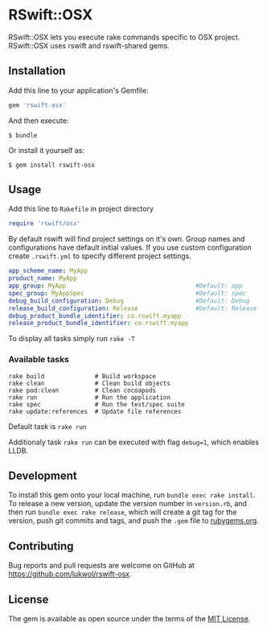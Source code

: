 # RSwift::OSX

RSwift::OSX lets you execute rake commands specific to OSX project.
RSwift::OSX uses rswift and rswift-shared gems.

## Installation

Add this line to your application's Gemfile:

```ruby
gem 'rswift-osx'
```

And then execute:

    $ bundle

Or install it yourself as:

    $ gem install rswift-osx

## Usage

Add this line to `Rakefile` in project directory

```ruby
require 'rswift/osx'
```

By default rswift will find project settings on it's own.
Group names and configurations have default initial values.
If you use custom configuration create `.rswift.yml` to specify different project settings.

```yml
app_scheme_name: MyApp
product_name: MyApp
app_group: MyApp                                    #Default: app
spec_group: MyAppSpec                               #Default: spec
debug_build_configuration: Debug                    #Default: Debug
release_build_configuration: Release                #Default: Release
debug_product_bundle_identifier: co.rswift.myapp
release_product_bundle_identifier: co.rswift.myapp
```

To display all tasks simply run `rake -T`

### Available tasks

```
rake build              # Build workspace
rake clean              # Clean build objects
rake pod:clean          # Clean cocoapods
rake run                # Run the application
rake spec               # Run the test/spec suite
rake update:references  # Update file references
```

Default task is `rake run`

Additionaly task `rake run` can be executed with flag `debug=1`, which enables LLDB.

## Development

To install this gem onto your local machine, run `bundle exec rake install`. To release a new version, update the version number in `version.rb`, and then run `bundle exec rake release`, which will create a git tag for the version, push git commits and tags, and push the `.gem` file to [rubygems.org](https://rubygems.org).

## Contributing

Bug reports and pull requests are welcome on GitHub at https://github.com/lukwol/rswift-osx.


## License

The gem is available as open source under the terms of the [MIT License](http://opensource.org/licenses/MIT).

